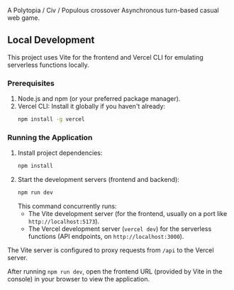 A Polytopia / Civ / Populous crossover Asynchronous turn-based casual web game.

## Local Development

This project uses Vite for the frontend and Vercel CLI for emulating serverless functions locally.

### Prerequisites

1.  Node.js and npm (or your preferred package manager).
2.  Vercel CLI: Install it globally if you haven't already:
    ```bash
    npm install -g vercel
    ```

### Running the Application

1.  Install project dependencies:
    ```bash
    npm install
    ```
2.  Start the development servers (frontend and backend):
    ```bash
    npm run dev
    ```
    This command concurrently runs:
    *   The Vite development server (for the frontend, usually on a port like `http://localhost:5173`).
    *   The Vercel development server (`vercel dev`) for the serverless functions (API endpoints, on `http://localhost:3000`).

The Vite server is configured to proxy requests from `/api` to the Vercel server.

After running `npm run dev`, open the frontend URL (provided by Vite in the console) in your browser to view the application.